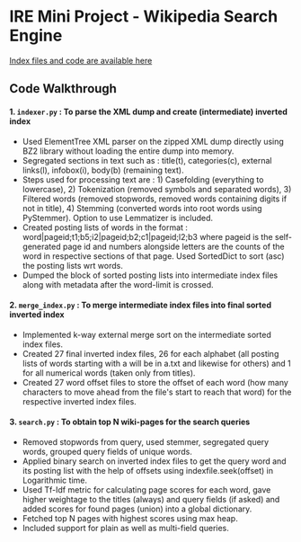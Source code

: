 # IRE Mini Project - Wikipedia Search Engine

[Index files and code are available here](https://drive.google.com/drive/folders/1d-sKjFMPbXFBwiopbmFSpBsR5AfhAqrg?usp=sharing)  

## Code Walkthrough  
#### 1. `indexer.py` : To parse the XML dump and create (intermediate) inverted index  
* Used ElementTree XML parser on the zipped XML dump directly using BZ2 library without loading the entire dump into memory. 
* Segregated sections in text such as : title(t), categories\(c\), external links(l), infobox(i), body(b) (remaining text). 
* Steps used for processing text are :  1) Casefolding (everything to lowercase), 2) Tokenization (removed symbols and separated words), 3) Filtered words (removed stopwords, removed words containing digits if not in title), 4) Stemming (converted words into root words using PyStemmer). Option to use Lemmatizer is included. 
* Created posting lists of words in the format : word|pageid;t1;b5;i2|pageid;b2;c1|pageid;l2;b3 where pageid is the self-generated page id and numbers alongside letters are the counts of the word in respective sections of that page. Used SortedDict to sort (asc) the posting lists wrt words.
* Dumped the block of sorted posting lists into intermediate index files along with metadata after the word-limit is crossed.  
#### 2. `merge_index.py` : To merge intermediate index files into final sorted inverted index  
* Implemented k-way external merge sort on the intermediate sorted index files.
* Created 27 final inverted index files, 26 for each alphabet (all posting lists of words starting with a will be in a.txt and likewise for others) and 1 for all numerical words (taken only from titles).
* Created 27 word offset files to store the offset of each word (how many characters to move ahead from the file's start to reach that word) for the respective inverted index files.  
#### 3. `search.py` : To obtain top N wiki-pages for the search queries  
* Removed stopwords from query, used stemmer, segregated query words, grouped query fields of unique words.
* Applied binary search on inverted index files to get the query word and its posting list with the help of offsets using indexfile.seek(offset) in Logarithmic time.
* Used Tf-Idf metric for calculating page scores for each word, gave higher weightage to the titles (always) and query fields (if asked) and added scores for found pages (union) into a global dictionary.
* Fetched top N pages with highest scores using max heap.
* Included support for plain as well as multi-field queries.




